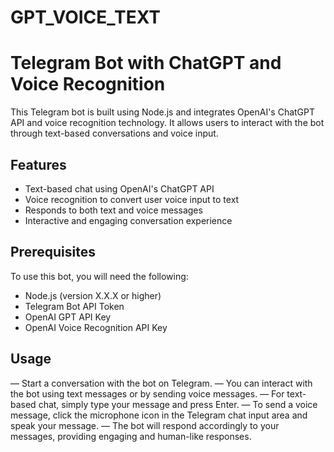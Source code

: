 # GPT_VOICE_TEXT

# Telegram Bot with ChatGPT and Voice Recognition

This Telegram bot is built using Node.js and integrates OpenAI's ChatGPT API and voice recognition technology. It allows users to interact with the bot through text-based conversations and voice input.

## Features

- Text-based chat using OpenAI's ChatGPT API
- Voice recognition to convert user voice input to text
- Responds to both text and voice messages
- Interactive and engaging conversation experience

## Prerequisites

To use this bot, you will need the following:

- Node.js (version X.X.X or higher)
- Telegram Bot API Token
- OpenAI GPT API Key
- OpenAI Voice Recognition API Key
 

## Usage

— Start a conversation with the bot on Telegram.
— You can interact with the bot using text messages or by sending voice messages.
— For text-based chat, simply type your message and press Enter.
— To send a voice message, click the microphone icon in the Telegram chat input area and speak your message.
— The bot will respond accordingly to your messages, providing engaging and human-like responses.
